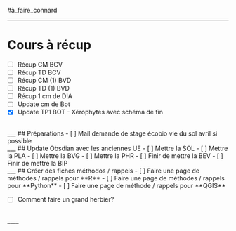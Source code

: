 #à_faire_connard
___
# Cours à récup
- [ ] Récup CM BCV
- [ ] Récup TD BCV
- [ ] Récup CM (1) BVD
- [ ] Récup TD (1) BVD
- [ ] Récup 1 cm de DIA
- [ ] Update cm de Bot
- [x] Update TP1 BOT - Xérophytes avec schéma de fin
<br>
___
## Préparations
- [ ] Mail demande de stage écobio vie du sol avril si possible
<br>
___
## Update Obsdian avec les anciennes UE
- [ ] Mettre la SOL
- [ ] Mettre la PLA
- [ ] Mettre la  BVG
- [ ] Mettre la PHR
- [ ] Finir de mettre la BEV
- [ ] Finir de mettre la BIP
<br>
___
## Créer des fiches méthodos / rappels
- [ ] Faire une page de méthodes / rappels pour **R**
- [ ] Faire une page de méthodes / rappels pour **Python**
- [ ] Faire une page de méthode / rappels pour **QGIS**

- [ ] Comment faire un grand herbier?
<br>
____
